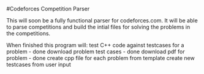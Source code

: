 #Codeforces Competition Parser

This will soon be a fully functional parser for codeforces.com. It will be able to parse competitions and build the intial files for solving the problems in the competitions.

When finished this program will:
test C++ code against testcases for a problem - done
download problem test cases - done
download pdf for problem - done
create cpp file for each problem from template
create new testcases from user input